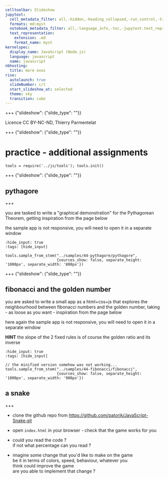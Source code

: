 ```yaml
---
celltoolbar: Slideshow
jupytext:
  cell_metadata_filter: all,-hidden,-heading_collapsed,-run_control,-trusted
  formats: md:myst
  notebook_metadata_filter: all,-language_info,-toc,-jupytext.text_representation.jupytext_version,-jupytext.text_representation.format_version
  text_representation:
    extension: .md
    format_name: myst
kernelspec:
  display_name: JavaScript (Node.js)
  language: javascript
  name: javascript
nbhosting:
  title: more exos
rise:
  autolaunch: true
  slideNumber: c/t
  start_slideshow_at: selected
  theme: sky
  transition: cube
---
```


+++ {"slideshow": {"slide_type": ""}}

Licence CC BY-NC-ND, Thierry Parmentelat

+++ {"slideshow": {"slide_type": ""}}

# practice - additional assignments

```{code-cell}
tools = require('../js/tools'); tools.init()
```

+++ {"slideshow": {"slide_type": ""}}

## pythagore

+++

you are tasked to write a "graphical demonstration" for the Pythagorean Theorem, getting inspiration from the page below

the sample app is not responsive, you will need to open it in a separate window

```{code-cell}
:hide_input: true
:tags: [hide_input]

tools.sample_from_stem("../samples/44-pythagore/pythagore",
                       {sources_show: false, separate_height: '1000px', separate_width: '800px'})
```

+++ {"slideshow": {"slide_type": ""}}

## fibonacci and the golden number

you are asked to write a small app as a html+css+js that explores the neighbourhood between fibonacci numbers and the golden number, taking - as loose as you want - inspiration from the page below

here again the sample app is not responsive, you will need to open it in a separate window

**HINT** the slope of the 2 fixed rules is of course the golden ratio and its inverse

```{code-cell}
:hide_input: true
:tags: [hide_input]

// the minified version somehow was not working...
tools.sample_from_stem("../samples/44-fibonacci/fibonacci",
                       {sources_show: false, separate_height: '1000px', separate_width: '900px'})
```

## a snake

+++

* clone the github repo from https://github.com/patorjk/JavaScript-Snake.git
* open `index.html` in your browser - check that the game works for you
* could you read the code ?  
  if not what percentage can you read ?

* imagine some change that you'd like to make on the game  
  be it in terms of colors, speed, behaviour, whatever you  
  think could improve the game  
  are you able to implement that change ?
